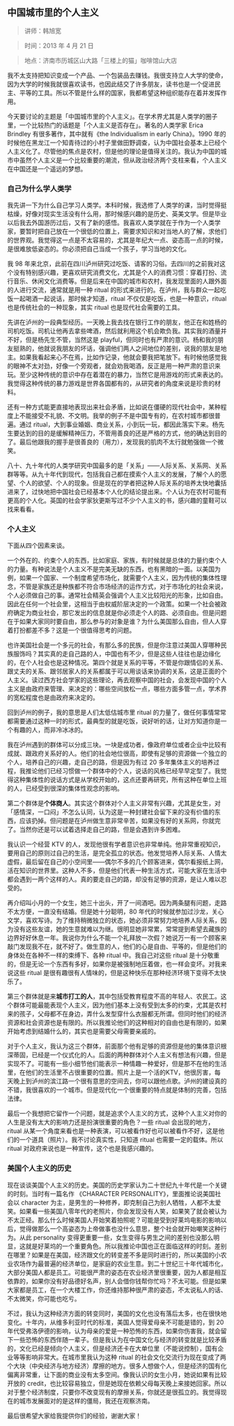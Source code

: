 ## 中国城市里的个人主义

> 讲师：韩旭宽

> 时间：2013 年 4 月 21 日

> 地点：济南市历城区山大路「三楼上的猫」咖啡馆山大店

我不太支持把知识变成一个产品、一个包装品去赚钱。我很支持立人大学的使命，因为大学的时候我就很喜欢读书，也因此结交了许多朋友，读书也是一个促进民主、平等的工具。所以不管是什么样的国家，我都希望这种组织能存在着并发挥作用。

今天要讨论的主题是「中国城市里的个人主义」。在学术界尤其是人类学的圈子里，一个比较热门的话题是「个人主义是否存在」。著名的人类学家 Erica Brindley 有很多著作，其中就有《the Individualism in early China》。1990 年的时候他在黑龙江一个知青待过的小村子里做田野调查，认为中国社会基本上已经个人主义化了。尽管他的焦点是农村，但是他的理论是值得关注的。我认为中国的城市中虽然个人主义是一个比较重要的潮流，但从政治经济两个支柱来看，个人主义在中国还是一个遥远的梦想。

### 自己为什么学人类学

我先讲一下为什么自己学习人类学。本科时候，我选修了人类学的课，当时觉得挺枯燥，好像对现实生活没有什么用，那时候感兴趣的是历史、英美文学。但是毕业以后我去外国游历过后，又有了新的感悟。我喜欢人类学就在于作为一个人类学家，要暂时把自己放在一个很低的位置上，需要求知识和对当地人的了解，求他们的世界观。我觉得这一点是不太容易的，尤其是年纪大一点、姿态高一点的时候，是很难放低姿态的。你必须把自己当成一个孩子，学习当地的文化。

我 98 年来北京，此前在四川泸州研究过吃饭、请客的习俗。去四川的之前我对这个没有特别感兴趣，更喜欢研究消费文化，尤其是个人的消费习惯：穿着打扮、流行音乐、休闲文化消费等。但是后来在中国的城市和农村，我发现里面的人跟外面的人进行交流，通常就是用一种 ritual 的形式来进行的。在泸州，我与群众一起吃饭一起喝酒一起说话，那时候才知道，ritual 不仅仅是吃饭，也是一种意识，ritual 也是传统社会的一种现象，其实 ritual 也是现代社会需要的工具。

先讲在泸州的一段典型经历。一天晚上我去找在银行工作的朋友，他正在和姓杨的司机吃饭。司机让他再去拿些啤酒，然后就利用这个机会欺负我。其实我的酒量并不好，但是杨先生不管，当然这是 playful，但同时也有严肃的意识。杨和我的朋友挺熟的，他就说我朋友的坏话，强调他们两人之间地位的差别，说我的朋友是地主。如果我看起来心不在焉，比如作记录，他就会要我把笔放下。有时候他感觉我的眼神不太对劲，好像一个旁观者，就会劝我喝酒，反正是用一种严肃的意识来玩。至少这种传统的意识中存在着潜在的暴力，当然它是用游戏的形式来表达的。我觉得这种传统的暴力游戏是世界各国都有的，从研究者的角度来说是珍贵的材料。

还有一种方式能更直接地表现出来社会矛盾，比如说在僵硬的现代社会中，某种程度上不能接受不礼貌、不文明。我举的例子不是中国专有的，在农村城市都很普遍。通过 ritual，大到事业婚姻、商业关系，小到玩一玩，都因此落实下来。杨先生要达到的目的是缓解精神压力，不管用善良的还是严格的方式，他的确达到目的了。最后他跟我的握手是很善良的（用力），发现我的肌肉不太行就勉强做一个微笑。

八十、九十年代的人类学研究中国最多的是「关系」——人际关系、关系网、关系群等等。从九十年代到现代，包括我自己都在摸索个人主义的发展，了解个人的愿望、个人的欲望、个人的现象。但是现在的学者把这种人际关系的培养太快地囊括进来了，过快地把中国社会已经基本个人化的结论提出来。个人认为在农村可能有更高的个人化。英国的社会学家狄更斯写过不少个人主义的书，感兴趣的童鞋可以找来看看。

### 个人主义

下面从四个因素来谈。

一个外在的、约束个人的东西，比如家庭、家族，有时候就是总体的力量约束个人的力量。有种说法是个人主义不是完美无缺的东西，也有黑暗的一面。以美国为例，如果一个国家、一个制度希望市场化，就需要个人主义，因为传统的集体性理念，不管是家族还是种族都不符合市场经济的运作方式，对于市场化的社会来说，个人必须做自己的事。通常社会精英会强调个人主义比较阳光的形象，比如自由。因此在任何一个社会里，这相当于由权威阶层决定的一个政策。如果一个社会被政府确定为商业社会，那它发出的信息就是你必须走个人的路、必须自由。但是问题在于如果大家同时要自由，那么参与的对象是谁？为什么美国那么自由，但人人穿着打扮都差不多？这是一个很值得思考的问题。

也许美国社会是一个多元的社会，有那么多的民族，但是你注意过美国人穿哪种民族服饰吗？其实真的走自己路的人，中国也有不少，但是这些人往往也是边缘化的，在个人社会也是这种情况。第四个就是关系的平等，不管是你跟情侣的关系、跟丈夫的关系、跟邻居家人的关系都属于可以用谈话来协调的关系，这是正面的个人主义。读过西方社会学家的这些理论，再去观察中国的社会，会发现中国的个人主义是由政府来管理、来决定的：哪些空间放松一点，哪些方面多管一点，学术界的宽松程度也是由政府来决定的。

回到泸州的例子，我的意思是人们太低估城市里 ritual 的力量了，做任何事情常常都需要通过这种一时的形式，最典型的就是吃饭，说好听的话，让对方知道你是一个有趣的人，而非冷冰冰的。

我在泸州遇到的群体可以分成三块。一块是成功者，像政府单位或者企业中比较有成就、跟政府关系好的人。他们的社会地位很高，即使有足够的资源做一个独立的个人，培养自己的兴趣，走自己的路，但是因为有过 20 多年集体主义的培养过程，我推论他们已经习惯做一个群体中的个人，说话的风格已经早早定型了。我觉得这种集体性的说话方式是从学校开始的，这点还要再研究，所有这种在单位上班的人，已经受到很深的集体性观念的影响。

第二个群体是**个体商人**。其实这个群体对个人主义非常有兴趣，尤其是女生，对「感情深，一口闷」不怎么认同，认为这是一种封建社会留下来的没有价值的东西，应该扔掉。但问题是在泸州做生意非常辛苦，如果没有好的关系网，你就完了。当然你还是可以试着选择走自己的路，但是会遇到许多困难。

我认识一个经营 KTV 的人，发现他很有学者意识也非常单纯。他非常重视知识，要用自己的原则过自己的生活，是完全孤立的状态。他发觉培养人际关系、人情太虚假，最后留在自己的小空间里——偶尔不多的几个顾客进来，偶尔看报纸上网，活在知识的世界里。这种人不多，但是他们代表一种生活方式，可能大家在生活中都会遇到一两个这样的人。真的要走自己的路，却没有足够的资源，是让人难以忍受的。

再介绍叫小月的一个女生，她三十出头，开了一间酒吧。因为两条腿有问题，走路不太方便，一直没有结婚。但是她十分聪明，80 年代的时候就参加过沙龙，关心文学，喜欢写诗。为了维持稍微独立的状态，她必须非常努力地培养人际关系，因为没有这些友谊，她的生意就难以为继。很明显她非常累，常常提到希望去藏族的边界好好休息一年。我说你为什么不能一个礼拜放一次假？她说万一有一个顾客来敲门发现我不在，就不好了。做生意的人，他们的心是自由、平等的，但是他们的身体处在各种不一样的束缚下、各种 ritual 中。我自己对这些 ritual 是十分敬重的，但是无论一个东西有多好，如果你是被强制地压着做，也一样会变坏。对我来说这些 ritual 是很有趣很有人情味的，但是这种快乐在那种经济环境下变得不太快乐了。

第三个群体就是来**城市打工的人**，其中包括受教育程度不高的年轻人、农民工。这个群体可能最能表现个人主义，因为他们基本上没有受到太多的约束，尤其是农村来的孩子，父母都不在身边，弄什么发型穿什么衣服都无所谓。但同时他们的经济资源和社会资源也是有限的。所以我推论他们的这种相对的自由也是有限的，如果开始考虑到结婚什么的，其实也是需要父母需要亲戚的。

对于个人主义，我认为这三个群体，前面那个他有足够的资源但是他的集体意识根深蒂固，已经是一个仪式化的人。后面的两种群体对个人主义有想法有兴趣，但是实现不了。可能有一些小细节他们能表示一种情趣一种爱好，但是那不在他的生活里，在他们的生活里不占很重要的位置。照片上是一个活的KTV，他很厉害，每天晚上到泸州的滨江路一个很有意思的空间去，你可以跟他点歌。泸州的建设真的不错，我很喜欢的一个城市。但是现代化一个很重要的特点就是体制的完善，包括法律。

最后一个我想把它留作一个问题，就是追求个人主义的方式，这种个人主义对你的人生是没有太大的影响力还是扮演很重要的角色？一些 ritual 会出现的地方，ritual 从某一个角度来看也是一种表演，可以被看作好也可以被看作不好，这是他们的一个道具（照片）。我不讨论真实性，只知道 ritual 也需要一定的载体。所以 ritual 对政府来说也是一种宣传，这个也是我感兴趣的。

### 美国个人主义的历史

现在谈谈美国个人主义的历史。美国的历史学家认为二十世纪九十年代是一个关键的时刻。当时有一篇名作 《CHARACTER PERSONALITY》，里面推论说美国社会以 character 为主，是男生的一种修养，即克制自己为别人牺牲，人都不太爱笑。如果看一些美国八零年代的老照片，你会发现没有人笑，如果笑了就会被认为不太正经。那么什么时候美国人开始笑着拍照呢？可能是受到好莱坞电影的影响以后，觉得做那么一个高姿态为上帝做事也没什么意思，整个社会就开始嘲笑这种行为。从此 personality 变得更重要一些，女生变得与男生之间的差别也没那么明显，这就是好莱坞的一个重要角色。所以我推论中国也正在面临这样的时刻。差别在哪里？如果是在美国，经济跟文化的转变差不多是同时进行的，所以美国的小农业农场作为最普遍的经济单位，是家庭的农业生意。到二十世纪三十年代城市化，大部分美国人都是员工。可能很严肃的姿态在农业经济里很重要，因为人都是相互依靠的，如果你没有好品德好名声，别人会借你钱帮你忙吗？不太可能。但是如果大家都是员工，在一个大楼工作，你还维持那种很严肃的姿态，不太说私人的话、不太微笑，你可能也吃亏。

不过，我认为这种经济方面的转变同时，美国的文化也没有落后太多，也在很快地变化。十年内，从维多利亚时代的标准，美国人觉得爱母亲不可能是错的，到 20 年代受弗洛伊德的影响，认为母亲的爱是一种恐怖的东西，如果你伤害我，就会留下一些恐怖的东西伴随一辈子。但是我认为在中国文化与经济的转变就是比较矛盾的，文化已经是倾向个人主义，但是经济还卡在大单位里（不能说控制），国有企业等等影响非常大。在城市里我认为这种 ritual 的社会文化交流行为现在变成了两个大块（中央经济与地方经济）摩擦的地方。很多人想做个人，但是经济的国有化偏离非常重，让下面的商业没有太多空间。像我认识的女生小月，她说如果有比较开放的 credit，也比较容易独立，但是她现在依赖父母每天晚上来接她回家。所以对于整个经济制度，只要你不改变现有的摩擦关系，你就还是很孤立的。我觉得现在的城市发展面对的是这样的僵局，我还在观察济南。

最后很希望大家给我提供你们的经验，谢谢大家！
